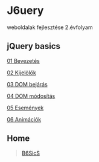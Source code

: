 # J6uery

weboldalak fejlesztése 2.évfolyam

## jQuery basics

[01 Bevezetés](Bevezetes.md)

[02 Kijelölők](Kijelolok.md)

[03 DOM bejárás](DomBejaras.md)

[04 DOM módosítás](DomModositas.md)

[05 Események](Esemenyek.md)

[06 Animációk](Animaciok.md)

## Home

> [B6SicS](https://b6sics.github.io)
>
